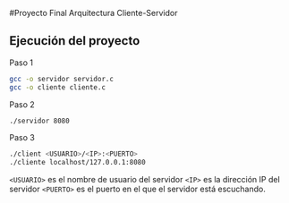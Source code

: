 #Proyecto Final Arquitectura Cliente-Servidor 


## Ejecución del proyecto
Paso 1
```bash
gcc -o servidor servidor.c
gcc -o cliente cliente.c
```

Paso 2

```bash
./servidor 8080
```

Paso 3

```bash
./client <USUARIO>/<IP>:<PUERTO>
./cliente localhost/127.0.0.1:8080

```

 `<USUARIO>` es el nombre de usuario del servidor
 `<IP>` es la dirección IP del servidor
 `<PUERTO>` es el puerto en el que el servidor está escuchando.
